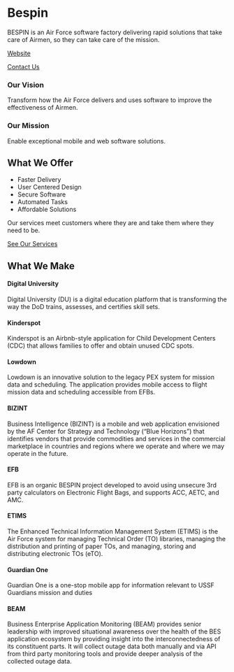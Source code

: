 # Bespin

BESPIN is an Air Force software factory delivering rapid solutions that take care of Airmen, so they can take care of the mission.

[Website](https://teambespin.us/)

[Contact Us](https://docs.google.com/forms/d/e/1FAIpQLSc5-fx_ZlDtP_JwciOBOaVuWC8DJ49jwUhd6QQL9nquA8-EhA/viewform?pli=1)

### Our Vision

Transform how the Air Force delivers and uses software to improve the effectiveness of Airmen.

### Our Mission

Enable exceptional mobile and web software solutions.

## What We Offer

- Faster Delivery
- User Centered Design
- Secure Software
- Automated Tasks
- Affordable Solutions

Our services meet customers where they are and take them where they need to be.

[See Our Services](https://teambespin.us/idiq)

## What We Make

#### Digital University

Digital University (DU) is a digital education platform that is transforming the way the DoD trains, assesses, and certifies skill sets.

#### Kinderspot

Kinderspot is an Airbnb-style application for Child Development Centers (CDC) that allows families to offer and obtain unused CDC spots.

#### Lowdown

Lowdown is an innovative solution to the legacy PEX system for mission data and scheduling. The application provides mobile access to flight mission data and scheduling accessible from EFBs. 

#### BIZINT

Business Intelligence (BIZINT) is a mobile and web application envisioned by the AF Center for Strategy and Technology (“Blue Horizons”) that identifies vendors that provide commodities and services in the commercial marketplace in countries and regions where we operate and where we may operate in the future. 

#### EFB

EFB is an organic BESPIN project developed to avoid using unsecure 3rd party calculators on Electronic Flight Bags, and supports ACC, AETC, and AMC.

#### ETIMS

The Enhanced Technical Information Management System (ETIMS) is the Air Force system for managing Technical Order (TO) libraries, managing the distribution and printing of paper TOs, and managing, storing and distributing electronic TOs (eTO).

#### Guardian One

Guardian One is a one-stop mobile app for information relevant to USSF Guardians mission and duties

#### BEAM

Business Enterprise Application Monitoring (BEAM) provides senior leadership with improved situational awareness over the health of the BES application ecosystem by providing insight into the interconnectedness of its constituent parts. It will collect outage data both manually and via API from third party monitoring tools and provide deeper analysis of the collected outage data.


<!--

**Here are some ideas to get you started:**

🙋‍♀️ A short introduction - what is your organization all about?
🌈 Contribution guidelines - how can the community get involved?
👩‍💻 Useful resources - where can the community find your docs? Is there anything else the community should know?
🍿 Fun facts - what does your team eat for breakfast?
🧙 Remember, you can do mighty things with the power of [Markdown](https://docs.github.com/github/writing-on-github/getting-started-with-writing-and-formatting-on-github/basic-writing-and-formatting-syntax)
-->
